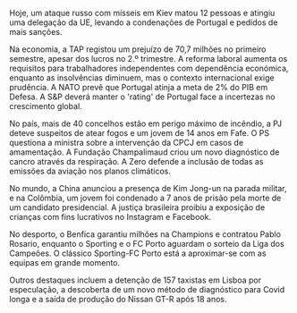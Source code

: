 Hoje, um ataque russo com mísseis em Kiev matou 12 pessoas e atingiu uma delegação da UE, levando a condenações de Portugal e pedidos de mais sanções.

Na economia, a TAP registou um prejuízo de 70,7 milhões no primeiro semestre, apesar dos lucros no 2.º trimestre. A reforma laboral aumenta os requisitos para trabalhadores independentes com dependência económica, enquanto as insolvências diminuem, mas o contexto internacional exige prudência. A NATO prevê que Portugal atinja a meta de 2% do PIB em Defesa. A S&P deverá manter o 'rating' de Portugal face a incertezas no crescimento global.

No país, mais de 40 concelhos estão em perigo máximo de incêndio, a PJ deteve suspeitos de atear fogos e um jovem de 14 anos em Fafe. O PS questiona a ministra sobre a intervenção da CPCJ em casos de amamentação. A Fundação Champalimaud criou um novo diagnóstico de cancro através da respiração. A Zero defende a inclusão de todas as emissões da aviação nos planos climáticos.

No mundo, a China anunciou a presença de Kim Jong-un na parada militar, e na Colômbia, um jovem foi condenado a 7 anos de prisão pela morte de um candidato presidencial. A justiça brasileira proibiu a exposição de crianças com fins lucrativos no Instagram e Facebook.

No desporto, o Benfica garantiu milhões na Champions e contratou Pablo Rosario, enquanto o Sporting e o FC Porto aguardam o sorteio da Liga dos Campeões. O clássico Sporting-FC Porto está a aproximar-se com as equipas em grande momento.

Outros destaques incluem a detenção de 157 taxistas em Lisboa por especulação, a descoberta de um novo método de diagnóstico para Covid longa e a saída de produção do Nissan GT-R após 18 anos.